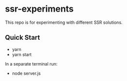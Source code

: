 # ssr-experiments

This repo is for experimenting with different SSR solutions.

## Quick Start

- yarn
- yarn start

In a separate terminal run:
- node server.js
